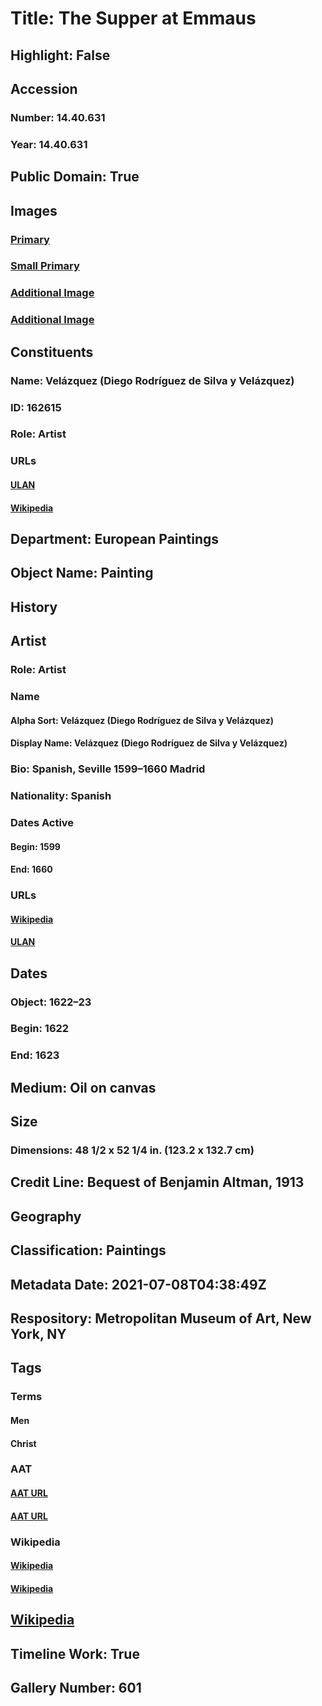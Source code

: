 # Title: The Supper at Emmaus
## Highlight: False
## Accession
### Number: 14.40.631
### Year: 14.40.631
## Public Domain: True
## Images
### [Primary](https://images.metmuseum.org/CRDImages/ep/original/DP120945.jpg)
### [Small Primary](https://images.metmuseum.org/CRDImages/ep/web-large/DP120945.jpg)
### [Additional Image](https://images.metmuseum.org/CRDImages/ep/original/LC-14-40-631_Xray.jpg)
### [Additional Image](https://images.metmuseum.org/CRDImages/ep/original/LC-14-40-631_Xray_detail.jpg)
## Constituents
### Name: Velázquez (Diego Rodríguez de Silva y Velázquez)
### ID: 162615
### Role: Artist
### URLs
#### [ULAN](http://vocab.getty.edu/page/ulan/500016881)
#### [Wikipedia](https://www.wikidata.org/wiki/Q297)
## Department: European Paintings
## Object Name: Painting
## History
## Artist
### Role: Artist
### Name
#### Alpha Sort: Velázquez (Diego Rodríguez de Silva y Velázquez)
#### Display Name: Velázquez (Diego Rodríguez de Silva y Velázquez)
### Bio: Spanish, Seville 1599–1660 Madrid
### Nationality: Spanish
### Dates Active
#### Begin: 1599
#### End: 1660
### URLs
#### [Wikipedia](https://www.wikidata.org/wiki/Q297)
#### [ULAN](http://vocab.getty.edu/page/ulan/500016881)
## Dates
### Object: 1622–23
### Begin: 1622
### End: 1623
## Medium: Oil on canvas
## Size
### Dimensions: 48 1/2 x 52 1/4 in. (123.2 x 132.7 cm)
## Credit Line: Bequest of Benjamin Altman, 1913
## Geography
## Classification: Paintings
## Metadata Date: 2021-07-08T04:38:49Z
## Respository: Metropolitan Museum of Art, New York, NY
## Tags
### Terms
#### Men
#### Christ
### AAT
#### [AAT URL](http://vocab.getty.edu/page/aat/300025928)
#### [AAT URL](http://vocab.getty.edu/page/ia/901000087)
### Wikipedia
#### [Wikipedia]()
#### [Wikipedia]()
## [Wikipedia](https://www.wikidata.org/wiki/Q16025001)
## Timeline Work: True
## Gallery Number: 601
